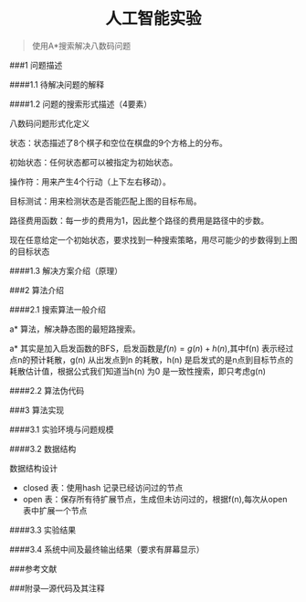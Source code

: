 # <center>人工智能实验</center>

> 使用A*搜索解决八数码问题

###1 问题描述

####1.1 待解决问题的解释



####1.2 问题的搜索形式描述（4要素）

八数码问题形式化定义

状态：状态描述了8个棋子和空位在棋盘的9个方格上的分布。

初始状态：任何状态都可以被指定为初始状态。

操作符：用来产生4个行动（上下左右移动）。

目标测试：用来检测状态是否能匹配上图的目标布局。

路径费用函数：每一步的费用为1，因此整个路径的费用是路径中的步数。

现在任意给定一个初始状态，要求找到一种搜索策略，用尽可能少的步数得到上图的目标状态

####1.3 解决方案介绍（原理）

###2 算法介绍

####2.1 搜索算法一般介绍

a* 算法，解决静态图的最短路搜索。

a* 其实是加入启发函数的BFS，启发函数是$f(n) = g(n)+h(n)$,其中f(n) 表示经过点n的预计耗散，g(n) 从出发点到n 的耗散，h(n) 是启发式的是n点到目标节点的耗散估计值，根据公式我们知道当h(n) 为0 是一致性搜索，即只考虑g(n)

####2.2 算法伪代码

###3 算法实现

####3.1 实验环境与问题规模

####3.2 数据结构

数据结构设计

- closed 表：使用hash 记录已经访问过的节点
- open 表：保存所有待扩展节点，生成但未访问过的，根据f(n),每次从open 表中扩展一个节点

####3.3 实验结果

####3.4 系统中间及最终输出结果（要求有屏幕显示）

###参考文献

###附录—源代码及其注释